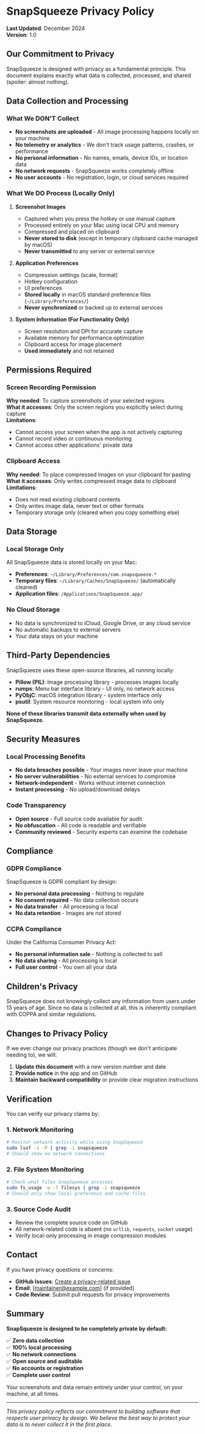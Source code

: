 # SnapSqueeze Privacy Policy

**Last Updated**: December 2024  
**Version**: 1.0

## Our Commitment to Privacy

SnapSqueeze is designed with privacy as a fundamental principle. This document explains exactly what data is collected, processed, and shared (spoiler: almost nothing).

## Data Collection and Processing

### What We DON'T Collect

- **No screenshots are uploaded** - All image processing happens locally on your machine
- **No telemetry or analytics** - We don't track usage patterns, crashes, or performance
- **No personal information** - No names, emails, device IDs, or location data
- **No network requests** - SnapSqueeze works completely offline
- **No user accounts** - No registration, login, or cloud services required

### What We DO Process (Locally Only)

1. **Screenshot Images**
   - Captured when you press the hotkey or use manual capture
   - Processed entirely on your Mac using local CPU and memory
   - Compressed and placed on clipboard
   - **Never stored to disk** (except in temporary clipboard cache managed by macOS)
   - **Never transmitted** to any server or external service

2. **Application Preferences**
   - Compression settings (scale, format)
   - Hotkey configuration
   - UI preferences
   - **Stored locally** in macOS standard preference files (`~/Library/Preferences/`)
   - **Never synchronized** or backed up to external services

3. **System Information (For Functionality Only)**
   - Screen resolution and DPI for accurate capture
   - Available memory for performance optimization
   - Clipboard access for image placement
   - **Used immediately** and not retained

## Permissions Required

### Screen Recording Permission

**Why needed**: To capture screenshots of your selected regions  
**What it accesses**: Only the screen regions you explicitly select during capture  
**Limitations**: 
- Cannot access your screen when the app is not actively capturing
- Cannot record video or continuous monitoring
- Cannot access other applications' private data

### Clipboard Access

**Why needed**: To place compressed images on your clipboard for pasting  
**What it accesses**: Only writes compressed image data to clipboard  
**Limitations**:
- Does not read existing clipboard contents
- Only writes image data, never text or other formats
- Temporary storage only (cleared when you copy something else)

## Data Storage

### Local Storage Only

All SnapSqueeze data is stored locally on your Mac:

- **Preferences**: `~/Library/Preferences/com.snapsqueeze.*`
- **Temporary files**: `~/Library/Caches/SnapSqueeze/` (automatically cleaned)
- **Application files**: `/Applications/SnapSqueeze.app/`

### No Cloud Storage

- No data is synchronized to iCloud, Google Drive, or any cloud service
- No automatic backups to external servers
- Your data stays on your machine

## Third-Party Dependencies

SnapSqueeze uses these open-source libraries, all running locally:

- **Pillow (PIL)**: Image processing library - processes images locally
- **rumps**: Menu bar interface library - UI only, no network access
- **PyObjC**: macOS integration library - system interface only
- **psutil**: System resource monitoring - local system info only

**None of these libraries transmit data externally when used by SnapSqueeze.**

## Security Measures

### Local Processing Benefits

- **No data breaches possible** - Your images never leave your machine
- **No server vulnerabilities** - No external services to compromise
- **Network-independent** - Works without internet connection
- **Instant processing** - No upload/download delays

### Code Transparency

- **Open source** - Full source code available for audit
- **No obfuscation** - All code is readable and verifiable
- **Community reviewed** - Security experts can examine the codebase

## Compliance

### GDPR Compliance

SnapSqueeze is GDPR compliant by design:
- **No personal data processing** - Nothing to regulate
- **No consent required** - No data collection occurs
- **No data transfer** - All processing is local
- **No data retention** - Images are not stored

### CCPA Compliance

Under the California Consumer Privacy Act:
- **No personal information sale** - Nothing is collected to sell
- **No data sharing** - All processing is local
- **Full user control** - You own all your data

## Children's Privacy

SnapSqueeze does not knowingly collect any information from users under 13 years of age. Since no data is collected at all, this is inherently compliant with COPPA and similar regulations.

## Changes to Privacy Policy

If we ever change our privacy practices (though we don't anticipate needing to), we will:

1. **Update this document** with a new version number and date
2. **Provide notice** in the app and on GitHub
3. **Maintain backward compatibility** or provide clear migration instructions

## Verification

You can verify our privacy claims by:

### 1. Network Monitoring
```bash
# Monitor network activity while using SnapSqueeze
sudo lsof -i -P | grep -i snapsqueeze
# Should show no network connections
```

### 2. File System Monitoring
```bash
# Check what files SnapSqueeze accesses
sudo fs_usage -w -f filesys | grep -i snapsqueeze
# Should only show local preference and cache files
```

### 3. Source Code Audit
- Review the complete source code on GitHub
- All network-related code is absent (no `urllib`, `requests`, `socket` usage)
- Verify local-only processing in image compression modules

## Contact

If you have privacy questions or concerns:

- **GitHub Issues**: [Create a privacy-related issue](https://github.com/username/snapsqueeze/issues)
- **Email**: [maintainer@example.com] (if provided)
- **Code Review**: Submit pull requests for privacy improvements

## Summary

**SnapSqueeze is designed to be completely private by default:**

✅ **Zero data collection**  
✅ **100% local processing**  
✅ **No network connections**  
✅ **Open source and auditable**  
✅ **No accounts or registration**  
✅ **Complete user control**  

Your screenshots and data remain entirely under your control, on your machine, at all times.

---

*This privacy policy reflects our commitment to building software that respects user privacy by design. We believe the best way to protect your data is to never collect it in the first place.*